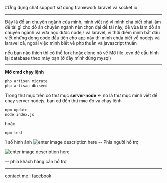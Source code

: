 #Ứng dụng chat support sử dụng framework laravel và socket.io


----------


Đây là đồ án chuyên ngành của mình, mình viết nó vì mình chả biết phải làm đề tài gì cho đồ án chuyên ngành nên chọn đại đề tài này, để vừa làm đồ án chuyên ngành và vừa học được nodejs và laravel, vì thời điểm mình bắt đầu viết những dòng code đầu tiên cho app này thì mình chưa biết về nodejs và laravel cả, ngoài việc mình biết về php thuần và javascript thuần

nếu bạn nào thích thì có thể fork hoặc clone nó về
Mở file .evn để cấu hình lại database theo máy bạn (ở đây mình dùng mysql)


----------


**Mở cmd chạy lệnh**
```bash
php artisan migrate
php artisan db:seed
```
Trong thư mục trên có thư mục **server-node** <- nó là thư mục mình viết để chạy server nodejs, bạn cd đến thư mục đó và chạy lệnh
```bash
npm update
node index.js
```
hoặc
```bash
npm test
```
1 số hình ảnh
![enter image description here](http://i.imgur.com/4VO62gE.png)
-- Phía người hổ trợ

![enter image description here](http://i.imgur.com/VYOlxco.png)

-- phía khách hàng cần hổ trợ


----------
contact me : [facebook](https://www.facebook.com/fox.eye.94)